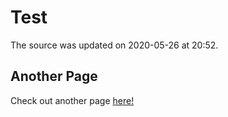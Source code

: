 # Test

The source was updated on 2020-05-26 at 20:52.

## Another Page

Check out another page [here!](https://shoes01.github.io/test_post_one/)
